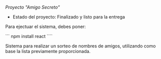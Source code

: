 <em> Proyecto "Amigo Secreto" </em>


- Estado del proyecto: Finalizado y listo para la entrega

Para ejectuar el sistema, debes poner:

``` npm install react ````

Sistema para realizar un sorteo de nombres de amigos, utilizando como base la lista previamente proporcionada.
